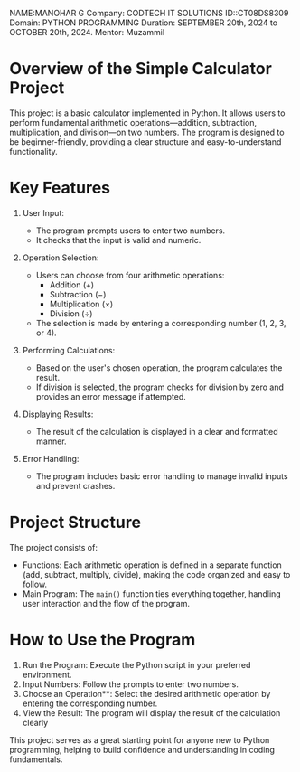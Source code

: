NAME:MANOHAR G
Company: CODTECH IT SOLUTIONS
ID::CT08DS8309
Domain: PYTHON PROGRAMMING
Duration: SEPTEMBER 20th, 2024 to OCTOBER 20th, 2024.
Mentor: Muzammil 

# Overview of the Simple Calculator Project

This project is a basic calculator implemented in Python. It allows users to perform fundamental arithmetic operations—addition, subtraction, multiplication, and division—on two numbers. The program is designed to be beginner-friendly, providing a clear structure and easy-to-understand functionality.

# Key Features

1. User Input:
   - The program prompts users to enter two numbers.
   - It checks that the input is valid and numeric.

2. Operation Selection:
   - Users can choose from four arithmetic operations:
     - Addition (+)
     - Subtraction (−)
     - Multiplication (×)
     - Division (÷)
   - The selection is made by entering a corresponding number (1, 2, 3, or 4).

3. Performing Calculations:
   - Based on the user's chosen operation, the program calculates the result.
   - If division is selected, the program checks for division by zero and provides an error message if attempted.

4. Displaying Results:
   - The result of the calculation is displayed in a clear and formatted manner.

5. Error Handling:
   - The program includes basic error handling to manage invalid inputs and prevent crashes.

# Project Structure

The project consists of:
- Functions: Each arithmetic operation is defined in a separate function (add, subtract, multiply, divide), making the code organized and easy to follow.
- Main Program: The `main()` function ties everything together, handling user interaction and the flow of the program.

# How to Use the Program

1. Run the Program: Execute the Python script in your preferred environment.
2. Input Numbers: Follow the prompts to enter two numbers.
3. Choose an Operation**: Select the desired arithmetic operation by entering the corresponding number.
4. View the Result: The program will display the result of the calculation clearly
 
This project serves as a great starting point for anyone new to Python programming, helping to build confidence and understanding in coding fundamentals.
